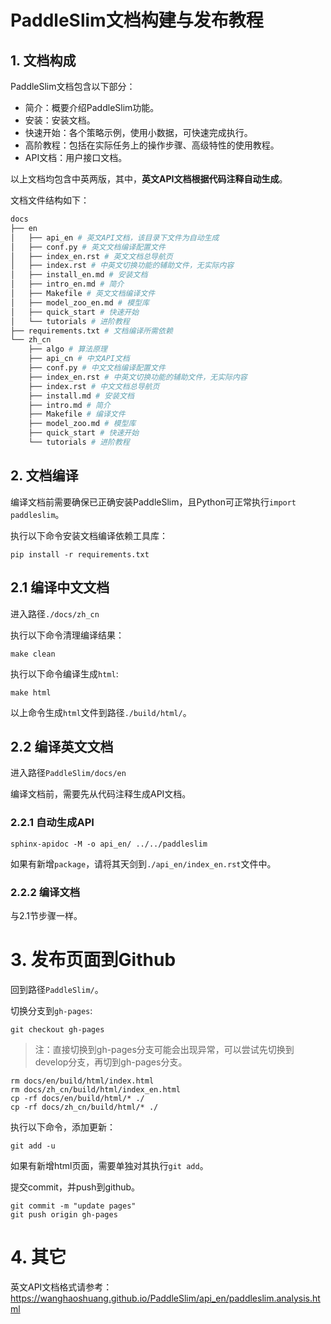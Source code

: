 # PaddleSlim文档构建与发布教程

## 1. 文档构成

PaddleSlim文档包含以下部分：

- 简介：概要介绍PaddleSlim功能。
- 安装：安装文档。
- 快速开始：各个策略示例，使用小数据，可快速完成执行。
- 高阶教程：包括在实际任务上的操作步骤、高级特性的使用教程。
- API文档：用户接口文档。

以上文档均包含中英两版，其中，**英文API文档根据代码注释自动生成**。

文档文件结构如下：

```bash
docs
├── en
│   ├── api_en # 英文API文档，该目录下文件为自动生成
│   ├── conf.py # 英文文档编译配置文件
│   ├── index_en.rst # 英文文档总导航页
│   ├── index.rst # 中英文切换功能的辅助文件，无实际内容
│   ├── install_en.md # 安装文档
│   ├── intro_en.md # 简介
│   ├── Makefile # 英文文档编译文件
│   ├── model_zoo_en.md # 模型库
│   ├── quick_start # 快速开始
│   └── tutorials # 进阶教程
├── requirements.txt # 文档编译所需依赖
└── zh_cn
    ├── algo # 算法原理
    ├── api_cn # 中文API文档
    ├── conf.py # 中文文档编译配置文件
    ├── index_en.rst # 中英文切换功能的辅助文件，无实际内容
    ├── index.rst # 中文文档总导航页
    ├── install.md # 安装文档
    ├── intro.md # 简介
    ├── Makefile # 编译文件
    ├── model_zoo.md # 模型库
    ├── quick_start # 快速开始
    └── tutorials # 进阶教程
```

## 2. 文档编译

编译文档前需要确保已正确安装PaddleSlim，且Python可正常执行`import paddleslim`。

执行以下命令安装文档编译依赖工具库：

```
pip install -r requirements.txt
```

##  2.1 编译中文文档

进入路径`./docs/zh_cn`

执行以下命令清理编译结果：

```
make clean
```

执行以下命令编译生成`html`:

```
make html
```

以上命令生成`html`文件到路径`./build/html/`。

## 2.2 编译英文文档

进入路径`PaddleSlim/docs/en`

编译文档前，需要先从代码注释生成API文档。

### 2.2.1 自动生成API

```
sphinx-apidoc -M -o api_en/ ../../paddleslim
```

如果有新增`package`，请将其天剑到`./api_en/index_en.rst`文件中。


### 2.2.2 编译文档

与2.1节步骤一样。

# 3. 发布页面到Github

回到路径`PaddleSlim/`。

切换分支到`gh-pages`:

```
git checkout gh-pages
```

>注：直接切换到gh-pages分支可能会出现异常，可以尝试先切换到develop分支，再切到gh-pages分支。


```
rm docs/en/build/html/index.html
rm docs/zh_cn/build/html/index_en.html
cp -rf docs/en/build/html/* ./
cp -rf docs/zh_cn/build/html/* ./
```

执行以下命令，添加更新：
```
git add -u
```

如果有新增html页面，需要单独对其执行`git add`。

提交commit，并push到github。

```
git commit -m "update pages"
git push origin gh-pages
```

# 4. 其它

英文API文档格式请参考：https://wanghaoshuang.github.io/PaddleSlim/api_en/paddleslim.analysis.html
